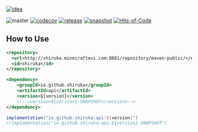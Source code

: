 [![idea](https://www.elegantobjects.org/intellij-idea.svg)](https://www.jetbrains.com/idea/)

![master](https://github.com/shiruka/api/workflows/build/badge.svg)
[![codecov](https://codecov.io/gh/shiruka/api/branch/master/graph/badge.svg?token=F0FWVELV1I)](https://codecov.io/gh/shiruka/api)
[![release](https://img.shields.io/nexus/r/io.github.shiruka/api?label=release&server=http%3A%2F%2Fshiruka.minecraftevi.com%3A8081)](http://shiruka.minecraftevi.com:8081/service/rest/repository/browse/maven-releases/io/github/shiruka/api/)
[![snapshot](https://img.shields.io/nexus/s/io.github.shiruka/api?label=snapshot&server=http%3A%2F%2Fshiruka.minecraftevi.com%3A8081)](http://shiruka.minecraftevi.com:8081/service/rest/repository/browse/maven-snapshots/io/github/shiruka/api/)
[![Hits-of-Code](https://hitsofcode.com/github/shiruka/api)](https://hitsofcode.com/github/shiruka/api/view)
## How to Use
```xml
<repository>
  <url>http://shiruka.minecraftevi.com:8081/repository/maven-public/</url>
  <id>shiruka</id>
</repository>

<dependency>
    <groupId>io.github.shiruka</groupId>
    <artifactId>api</artifactId>
    <version>${version}</version>
    <!--<version>${version}-SNAPSHOT</version>-->
</dependency>
```
```groovy
implementation("io.github.shiruka:api:${version}")
//implementation("io.github.shiruka:api:${version}-SNAPSHOT")
```
